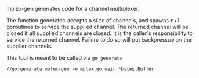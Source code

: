 mplex-gen generates code for a channel multiplexer.

The function generated accepts a slice of channels, and spawns n+1
goroutines to service the supplied channel. The returned channel will be
closed if all supplied channels are closed. It is the caller's
responsibility to service the returned channel. Failure to do so will
put backpressue on the supplier channels.

This tool is meant to be called via `go generate`:

	//go:generate mplex-gen -o mplex.go main *bytes.Buffer



